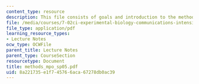 ```yaml
---
content_type: resource
description: This file consists of goals and introduction to the methods section.
file: /media/courses/7-02ci-experimental-biology-communications-intensive-spring-2005/8a221735e1f745766aca67278db0ac39_methods_mpo_sp05.pdf
file_type: application/pdf
learning_resource_types:
- Lecture Notes
ocw_type: OCWFile
parent_title: Lecture Notes
parent_type: CourseSection
resourcetype: Document
title: methods_mpo_sp05.pdf
uid: 8a221735-e1f7-4576-6aca-67278db0ac39
---
```

